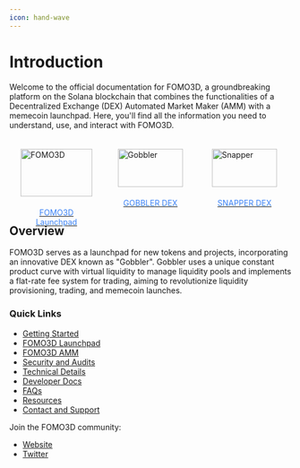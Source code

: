 ```yaml
---
icon: hand-wave
---
```


# Introduction

Welcome to the official documentation for FOMO3D, a groundbreaking platform on the Solana blockchain that combines the functionalities of a Decentralized Exchange (DEX) Automated Market Maker (AMM) with a memecoin launchpad. Here, you'll find all the information you need to understand, use, and interact with FOMO3D.

<style>
  .flex-container {
    display: flex;
    justify-content: space-around;
    width: 100%;
    max-width: 100%;
    background: transparent;
    border: none;
  }
  .flex-cell {
    display: flex;
    flex-direction: column;
    align-items: center;
    width: 33.33%;
    padding: 20px;
    box-sizing: border-box;
  }
  .flex-cell img {
    max-width: 200px;
    width: 100%;
    margin-bottom: 10px;
  }
  .flex-cell .text {
    text-align: center;
    color: #3B82F6;
    padding: 10px;
    margin-top: auto;
  }
</style>
<div class="flex-container">
  <div class="flex-cell">
    <a href="/fomo3d-launchpad/fomo3d-overview">
      <img src="/assets/logo-fomo3d.png" alt="FOMO3D">
      <div class="text">FOMO3D Launchpad</div>
    </a>
  </div>
  <div class="flex-cell">
    <a href="/fomo3d-amm/understanding-the-amm">
      <img src="/assets/logo-gobbler.png" alt="Gobbler">
      <div class="text">GOBBLER DEX</div>
    </a>
  </div>
  <div class="flex-cell">
    <a href="/fomo3d-amm/understanding-the-amm">
      <img src="/assets/logo-snapper.png" alt="Snapper">
      <div class="text">SNAPPER DEX</div>
    </a>
  </div>
</div>

## Overview

FOMO3D serves as a launchpad for new tokens and projects, incorporating an innovative DEX known as "Gobbler". Gobbler uses a unique constant product curve with virtual liquidity to manage liquidity pools and implements a flat-rate fee system for trading, aiming to revolutionize liquidity provisioning, trading, and memecoin launches.

### Quick Links

* [Getting Started](introduction-to-fomo3d/intro-to-fomo3d.md)
* [FOMO3D Launchpad](fomo3d-launchpad/fomo3d-overview.md)
* [FOMO3D AMM](fomo3d-amm/understanding-the-amm.md)
* [Security and Audits](security-and-audits/security-measures.md)
* [Technical Details](technical-details/smart-contract-architecture.md)
* [Developer Docs](developer-docs/api-reference.md)
* [FAQs](resources/faqs.md)
* [Resources](resources/glossary.md)
* [Contact and Support](contact-and-support.md)

Join the FOMO3D community:

* [Website](https://solana.fun)
* [Twitter](https://x.com/solanaDOTfun)